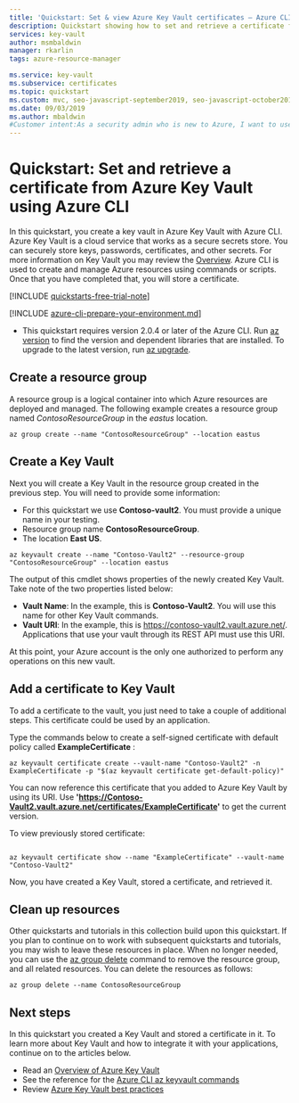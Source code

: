 ```yaml
---
title: 'Quickstart: Set & view Azure Key Vault certificates – Azure CLI'
description: Quickstart showing how to set and retrieve a certificate from Azure Key Vault using Azure CLI
services: key-vault
author: msmbaldwin
manager: rkarlin
tags: azure-resource-manager

ms.service: key-vault
ms.subservice: certificates
ms.topic: quickstart
ms.custom: mvc, seo-javascript-september2019, seo-javascript-october2019, devx-track-azurecli
ms.date: 09/03/2019
ms.author: mbaldwin
#Customer intent:As a security admin who is new to Azure, I want to use Key Vault to securely store keys and passwords in Azure
---
```

# Quickstart: Set and retrieve a certificate from Azure Key Vault using Azure CLI

In this quickstart, you create a key vault in Azure Key Vault with Azure CLI. Azure Key Vault is a cloud service that works as a secure secrets store. You can securely store keys, passwords, certificates, and other secrets. For more information on Key Vault you may review the [Overview](../general/overview.md). Azure CLI is used to create and manage Azure resources using commands or scripts. Once that you have completed that, you will store a certificate.

[!INCLUDE [quickstarts-free-trial-note](../../../includes/quickstarts-free-trial-note.md)]

[!INCLUDE [azure-cli-prepare-your-environment.md](../../../includes/azure-cli-prepare-your-environment.md)]

 - This quickstart requires version 2.0.4 or later of the Azure CLI. Run [az version](/cli/azure/reference-index#az_version) to find the version and dependent libraries that are installed. To upgrade to the latest version, run [az upgrade](/cli/azure/reference-index#az_upgrade).

## Create a resource group

A resource group is a logical container into which Azure resources are deployed and managed. The following example creates a resource group named *ContosoResourceGroup* in the *eastus* location.

```azurecli
az group create --name "ContosoResourceGroup" --location eastus
```

## Create a Key Vault

Next you will create a Key Vault in the resource group created in the previous step. You will need to provide some information:

- For this quickstart we use **Contoso-vault2**. You must provide a unique name in your testing.
- Resource group name **ContosoResourceGroup**.
- The location **East US**.

```azurecli
az keyvault create --name "Contoso-Vault2" --resource-group "ContosoResourceGroup" --location eastus
```

The output of this cmdlet shows properties of the newly created Key Vault. Take note of the two properties listed below:

- **Vault Name**: In the example, this is **Contoso-Vault2**. You will use this name for other Key Vault commands.
- **Vault URI**: In the example, this is https://contoso-vault2.vault.azure.net/. Applications that use your vault through its REST API must use this URI.

At this point, your Azure account is the only one authorized to perform any operations on this new vault.

## Add a certificate to Key Vault

To add a certificate to the vault, you just need to take a couple of additional steps. This certificate could be used by an application. 

Type the commands below to create a self-signed certificate with default policy called **ExampleCertificate** :

```azurecli
az keyvault certificate create --vault-name "Contoso-Vault2" -n ExampleCertificate -p "$(az keyvault certificate get-default-policy)"
```

You can now reference this certificate that you added to Azure Key Vault by using its URI. Use **'https://Contoso-Vault2.vault.azure.net/certificates/ExampleCertificate'** to get the current version. 

To view previously stored certificate:

```azurecli

az keyvault certificate show --name "ExampleCertificate" --vault-name "Contoso-Vault2"
```

Now, you have created a Key Vault, stored a certificate, and retrieved it.

## Clean up resources

Other quickstarts and tutorials in this collection build upon this quickstart. If you plan to continue on to work with subsequent quickstarts and tutorials, you may wish to leave these resources in place.
When no longer needed, you can use the [az group delete](/cli/azure/group) command to remove the resource group, and all related resources. You can delete the resources as follows:

```azurecli
az group delete --name ContosoResourceGroup
```

## Next steps

In this quickstart you created a Key Vault and stored a certificate in it. To learn more about Key Vault and how to integrate it with your applications, continue on to the articles below.

- Read an [Overview of Azure Key Vault](../general/overview.md)
- See the reference for the [Azure CLI az keyvault commands](/cli/azure/keyvault?view=azure-cli-latest)
- Review [Azure Key Vault best practices](../general/best-practices.md)
